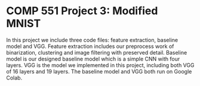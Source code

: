 # COMP 551 Project 3: Modified MNIST

In this project we include three code files: feature extraction, baseline model and VGG. Feature extraction includes our preprocess work of binarization, clustering and image filtering with preserved detail. Baseline model is our designed baseline model which is a simple CNN with four layers. VGG is the model we implemented in this project, including both VGG of 16 layers and 19 layers. The baseline model and VGG both run on Google Colab.
